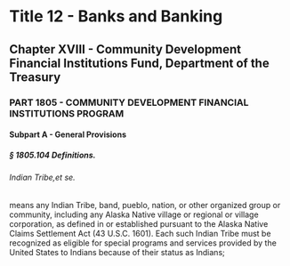 
# Title 12 - Banks and Banking
## Chapter XVIII - Community Development Financial Institutions Fund, Department of the Treasury
### PART 1805 - COMMUNITY DEVELOPMENT FINANCIAL INSTITUTIONS PROGRAM
#### Subpart A - General Provisions
##### § 1805.104 Definitions.
###### Indian Tribe,et se.

means any Indian Tribe, band, pueblo, nation, or other organized group or community, including any Alaska Native village or regional or village corporation, as defined in or established pursuant to the Alaska Native Claims Settlement Act (43 U.S.C. 1601). Each such Indian Tribe must be recognized as eligible for special programs and services provided by the United States to Indians because of their status as Indians;
